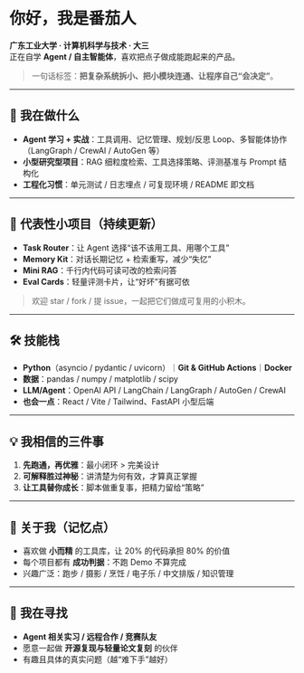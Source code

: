 # 你好，我是番茄人
**广东工业大学 · 计算机科学与技术 · 大三**  
正在自学 **Agent / 自主智能体**，喜欢把点子做成能跑起来的产品。

> 一句话标签：**把复杂系统拆小、把小模块连通、让程序自己“会决定”**。

---

## 🚀 我在做什么
- **Agent 学习 + 实战**：工具调用、记忆管理、规划/反思 Loop、多智能体协作（LangGraph / CrewAI / AutoGen 等）
- **小型研究型项目**：RAG 细粒度检索、工具选择策略、评测基准与 Prompt 结构化
- **工程化习惯**：单元测试 / 日志埋点 / 可复现环境 / README 即文档

---

## 🧩 代表性小项目（持续更新）
- **Task Router**：让 Agent 选择“该不该用工具、用哪个工具”
- **Memory Kit**：对话长期记忆 + 检索重写，减少“失忆”
- **Mini RAG**：千行内代码可读可改的检索问答
- **Eval Cards**：轻量评测卡片，让“好坏”有据可依

> 欢迎 star / fork / 提 issue，一起把它们做成可复用的小积木。

---

## 🛠 技能栈
- **Python**（asyncio / pydantic / uvicorn）｜**Git & GitHub Actions**｜**Docker**
- **数据**：pandas / numpy / matplotlib / scipy
- **LLM/Agent**：OpenAI API / LangChain / LangGraph / AutoGen / CrewAI
- **也会一点**：React / Vite / Tailwind、FastAPI 小型后端

---

## 💡 我相信的三件事
1. **先跑通，再优雅**：最小闭环 > 完美设计  
2. **可解释胜过神秘**：讲清楚为何有效，才算真正掌握  
3. **让工具替你成长**：脚本做重复事，把精力留给“策略”

---

## 🌱 关于我（记忆点）
- 喜欢做 **小而精** 的工具库，让 20% 的代码承担 80% 的价值  
- 每个项目都有 **成功判据**：不跑 Demo 不算完成  
- 兴趣广泛：跑步 / 摄影 / 烹饪 / 电子乐 / 中文排版 / 知识管理

---

## 🤝 我在寻找
- **Agent 相关实习 / 远程合作 / 竞赛队友**  
- 愿意一起做 **开源复现与轻量论文复刻** 的伙伴  
- 有趣且具体的真实问题（越“难下手”越好）

